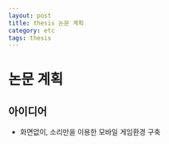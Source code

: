 ```yaml
---
layout: post
title: thesis 논문 계획
category: etc
tags: thesis
---
```


# 논문 계획
## 아이디어
* 화면없이, 소리만을 이용한 모바일 게임환경 구축